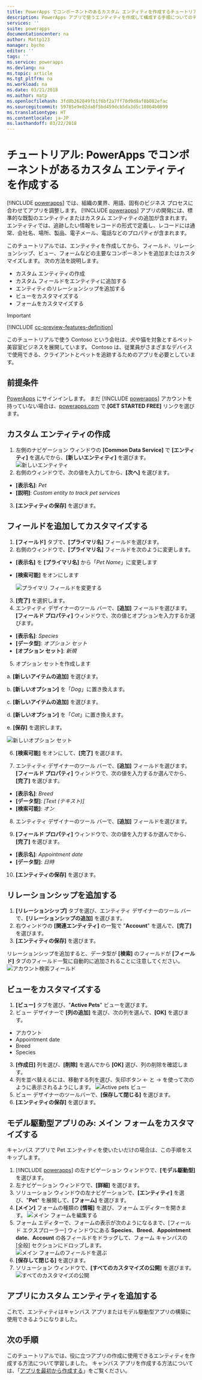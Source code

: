 ```yaml
---
title: PowerApps でコンポーネントのあるカスタム エンティティを作成するチュートリアル | Microsoft Docs
description: PowerApps アプリで使うエンティティを作成して構成する手順についてのチュートリアルです。
services: ''
suite: powerapps
documentationcenter: na
author: Mattp123
manager: bycho
editor: ''
tags: ''
ms.service: powerapps
ms.devlang: na
ms.topic: article
ms.tgt_pltfrm: na
ms.workload: na
ms.date: 03/21/2018
ms.author: matp
ms.openlocfilehash: 3fd8b262849fb1f6bf2a7ff70d9d9af8b082efac
ms.sourcegitcommit: 59785e9e82da8f5bd459dcb5da3d5c18064b0899
ms.translationtype: HT
ms.contentlocale: ja-JP
ms.lasthandoff: 03/22/2018
---
```

# <a name="tutorial-create-a-custom-entity-that-has-components-in-powerapps"></a>チュートリアル: PowerApps でコンポーネントがあるカスタム エンティティを作成する

[!INCLUDE [powerapps](../../includes/powerapps.md)] では、組織の業界、用語、固有のビジネス プロセスに合わせてアプリを調整します。 [!INCLUDE [powerapps](../../includes/powerapps.md)] アプリの開発には、標準的な既製のエンティティまたはカスタム エンティティの追加が含まれます。 エンティティでは、追跡したい情報をレコードの形式で定義し、レコードには通常、会社名、場所、製品、電子メール、電話などのプロパティが含まれます。 

このチュートリアルでは、エンティティを作成してから、フィールド、リレーションシップ、ビュー、フォームなどの主要なコンポーネントを追加またはカスタマイズします。 次の方法を説明します。

- カスタム エンティティの作成
- カスタム フィールドをエンティティに追加する
- エンティティのリレーションシップを追加する
- ビューをカスタマイズする 
- フォームをカスタマイズする

> [!IMPORTANT]
> [!INCLUDE [cc-preview-features-definition](../../includes/cc-preview-features-definition.md)]

このチュートリアルで使う Contoso という会社は、犬や猫を対象とするペット美容室ビジネスを展開しています。 Contoso は、従業員がさまざまなデバイスで使用できる、クライアントとペットを追跡するためのアプリを必要としています。

## <a name="prerequisites"></a>前提条件

[PowerApps](https://powerapps.microsoft.com/) にサインインします。 まだ [!INCLUDE [powerapps](../../includes/powerapps.md)] アカウントを持っていない場合は、[powerapps.com](https://web.powerapps.com) で.**[GET STARTED FREE]** リンクを選びます。

## <a name="create-a-custom-entity"></a>カスタム エンティティの作成

1. 左側のナビゲーション ウィンドウの **[Common Data Service]** で **[エンティティ]** を選んでから、**[新しいエンティティ]** を選びます。
    ![新しいエンティティ](media/create-custom-entity/create-new-entity.png)
2. 右側のウィンドウで、次の値を入力してから、**[次へ]** を選びます。
  - **[表示名]**: *Pet* 
  - **[説明]**: *Custom entity to track pet services*
3. **[エンティティの保存]** を選びます。

## <a name="add-and-customize-fields"></a>フィールドを追加してカスタマイズする

1. **[フィールド]** タブで、**[プライマリ名]** フィールドを選びます。
2. 右側のウィンドウで、**[プライマリ名]** フィールドを次のように変更します。 
  - **[表示名]** を **[プライマリ名]** から「*Pet Name*」に変更します
  - **[検索可能]** をオンにします

    ![プライマリ フィールドを変更する](media/create-custom-entity/primary-field.png)
3. **[完了]** を選択します。
4. エンティティ デザイナーのツール バーで、**[追加]** フィールドを選びます。 **[フィールド プロパティ]** ウィンドウで、次の値とオプションを入力するか選びます。
  - **[表示名]**:  *Species*
  - **[データ型]**:  *オプション セット*
  - **[オプション セット]**:  *新規*
5. オプション セットを作成します

  a. **[新しいアイテムの追加]** を選びます。 
  
  b. **[新しいオプション]** を「*Dog*」に置き換えます。 
   
  c. **[新しいアイテムの追加]** を選びます。 
    
  d.  **[新しいオプション]** を「*Cat*」に置き換えます。 
    
  e. **[保存]** を選択します。 

  ![新しいオプション セット](media/create-custom-entity/optionset-add-items.png)

6. **[検索可能]** をオンにして、**[完了]** を選びます。

7. エンティティ デザイナーのツール バーで、**[追加]** フィールドを選びます。 **[フィールド プロパティ]** ウィンドウで、次の値を入力するか選んでから、**[完了]** を選びます。
  - **[表示名]**:  *Breed*
  - **[データ型]**:  *[Text (テキスト)]*
  - **[検索可能]**:  *オン*

8. エンティティ デザイナーのツール バーで、**[追加]** フィールドを選びます。 

9. **[フィールド プロパティ]** ウィンドウで、次の値を入力するか選んでから、**[完了]** を選びます。 
  - **[表示名]**:  *Appointment date*
  - **[データ型]**:  *日時*

10. **[エンティティの保存]** を選びます。

## <a name="add-a-relationship"></a>リレーションシップを追加する

1. **[リレーションシップ]** タブを選び、エンティティ デザイナーのツール バーで、**[リレーションシップの追加]** を選びます。 
2. 右ウィンドウの **[関連エンティティ]** の一覧で "**Account**" を選んで、**[完了]** を選びます。
3. **[エンティティの保存]** を選びます。

リレーションシップを追加すると、データ型が **[検索]** のフィールドが **[フィールド]** タブのフィールド一覧に自動的に追加されることに注意してください。![アカウント検索フィールド](media/create-custom-entity/account-lookup-field.png)

## <a name="customize-a-view"></a>ビューをカスタマイズする

1. **[ビュー]** タブを選び、"**Active Pets**" ビューを選びます。
2. ビュー デザイナーで **[列の追加]** を選び、次の列を選んで、**[OK]** を選びます。
  - アカウント
  - Appointment date 
  - Breed 
  - Species
3. **[作成日]** 列を選び、**[削除]** を選んでから **[OK]** 選び、列の削除を確認します。
4. 列を並べ替えるには、移動する列を選び、矢印ボタン <- と -> を使って次のように表示されるようにします。
    ![Active pets ビュー](media/create-custom-entity/active-pets-view.png)
5. ビュー デザイナーのツールバーで、**[保存して閉じる]** を選びます。  
6. **[エンティティの保存]** を選びます。

## <a name="model-driven-apps-only-customize-the-main-form"></a>モデル駆動型アプリのみ: メイン フォームをカスタマイズする

キャンバス アプリで Pet エンティティを使いたいだけの場合は、この手順をスキップします。 

1. [!INCLUDE [powerapps](../../includes/powerapps.md)] の左ナビゲーション ウィンドウで、**[モデル駆動型]** を選びます。
2. 左ナビゲーション ウィンドウで、**[詳細]** を選びます。
3. ソリューション ウィンドウの左ナビゲーションで、**[エンティティ]** を選び、"**Pet**" を展開して、**[フォーム]** を選びます。
4. **[メイン]** フォームの種類の **[情報]** を選び、フォーム エディターを開きます。
    ![メイン フォームを編集する](media/create-custom-entity/main-form-edit.png)
5. フォーム エディターで、フォームの表示が次のようになるまで、[フィールド エクスプローラー] ウィンドウにある **Species**、**Breed**、**Appointment date**、**Account** の各フィールドをドラッグして、フォーム キャンバスの [全般] セクションにドロップします。
    ![メイン フォームのフィールドを選ぶ](media/create-custom-entity/main-form-edit2.png) 
6. **[保存して閉じる]** を選びます。
7. ソリューション ウィンドウで、**[すべてのカスタマイズの​​公開]** を選びます。
    ![すべてのカスタマイズの​​公開](media/create-custom-entity/publish-all-customizations.png)

## <a name="add-the-custom-entity-to-an-app"></a>アプリにカスタム エンティティを追加する

これで、エンティティはキャンバス アプリまたはモデル駆動型アプリの構築に使用できるようになりました。 

## <a name="next-steps"></a>次の手順

このチュートリアルでは、役に立つアプリの作成に使用できるエンティティを作成する方法について学習しました。 キャンバス アプリを作成する方法については、「[アプリを最初から作成する](../canvas-apps/get-started-create-from-blank.md)」をご覧ください。
